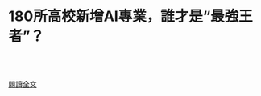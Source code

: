 # 180所高校新增AI專業，誰才是“最強王者”？

<!--more-->
<!--321-->
<br><br/>


[閱讀全文](https://mp.weixin.qq.com/s?__biz=MzU0MDY1MTQwNA==&mid=2247532568&idx=1&sn=b566250ac76ea28a835bd06cad6ef5bf&chksm=fb37fafbcc4073edaebb316f53099489f2101f4e533d632570e2f8a6b206987ae17d3f71e815&scene=21#wechat_redirect)
